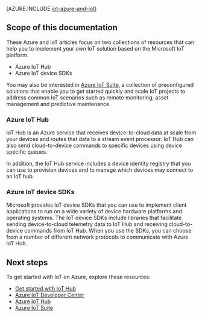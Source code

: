 <properties
 pageTitle="Azure solutions for Internet of Things | Microsoft Azure"
 description="A overview of IoT on Azure including a sample solution architecture and how it relates to Azure IoT Hub, device SDKs, and preconfigured solutions"
 services="iot-hub"
 documentationCenter=""
 authors="dominicbetts"
 manager="timlt"
 editor=""/>

<tags
 ms.service="iot-hub"
 ms.devlang="na"
 ms.topic="article"
 ms.tgt_pltfrm="na"
 ms.workload="na"
 ms.date="09/29/2015"
 ms.author="dobett"/>

[AZURE.INCLUDE [iot-azure-and-iot](../../includes/iot-azure-and-iot.md)]

## Scope of this documentation

These Azure and IoT articles focus on two collections of resources that can help you to implement your own IoT solution based on the Microsoft IoT platform.

- Azure IoT Hub
- Azure IoT device SDKs

You may also be interested in [Azure IoT Suite][lnk-iot-suite], a collection of preconfigured solutions that enable you to get started quickly and scale IoT projects to address common IoT scenarios such as remote monitoring, asset management and predictive maintenance.

### Azure IoT Hub

IoT Hub is an Azure service that receives device-to-cloud data at scale from your devices and routes that data to a stream event processor. IoT Hub can also send cloud-to-device commands to specific devices using device specific queues.

In addition, the IoT Hub service includes a device identity registry that you can use to provision devices and to manage which devices may connect to an IoT hub.

### Azure IoT device SDKs

Microsoft provides IoT device SDKs that you can use to implement client applications to run on a wide variety of device hardware platforms and operating systems. The IoT device SDKs include libraries that facilitate sending device-to-cloud telemetry data to IoT Hub and receiving cloud-to-device commands from IoT Hub. When you use the SDKs, you can choose from a number of different network protocols to communicate with Azure IoT Hub.

## Next steps

To get started with IoT on Azure, explore these resources:

- [Get started with IoT Hub][lnk-getstarted]
- [Azure IoT Developer Center][lnk-iotdev]
- [Azure IoT Hub][lnk-iot-hub]
- [Azure IoT Suite][lnk-iot-suite]  


[lnk-getstarted]: iot-hub-csharp-csharp-getstarted.md
[lnk-iot-hub]: iot-hub-what-is-iot-hub.md
[lnk-iot-suite]: http://azure.microsoft.com/solutions/iot/
[lnk-iotdev]: https://azure.microsoft.com/develop/iot/

